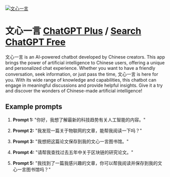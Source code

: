 
[![文心一言](null)](https://chat.openai.com/g/g-ziMmlKXVh-wen-xin-yi-yan)

# 文心一言 [ChatGPT Plus](https://chat.openai.com/g/g-ziMmlKXVh-wen-xin-yi-yan) / [Search ChatGPT Free](https://gptcall.net/index.html#/?search=%E6%96%87%E5%BF%83%E4%B8%80%E8%A8%80)

文心一言 is an AI-powered chatbot developed by Chinese creators. This app brings the power of artificial intelligence to Chinese users, offering a unique and personalized chat experience. Whether you want to have a friendly conversation, seek information, or just pass the time, 文心一言 is here for you. With its wide range of knowledge and capabilities, this chatbot can engage in meaningful discussions and provide helpful insights. Give it a try and discover the wonders of Chinese-made artificial intelligence!

## Example prompts

1. **Prompt 1:** "你好，我想了解最新的科技趋势有关人工智能的内容。"

2. **Prompt 2:** "我发现一篇关于物联网的文章，能帮我阅读一下吗？"

3. **Prompt 3:** "我想把这篇论文保存到我的文心一言图书馆。"

4. **Prompt 4:** "请帮我查找过去五年中关于区块链的研究论文。"

5. **Prompt 5:** "我找到了一篇我感兴趣的文章，你可以帮我阅读并保存到我的文心一言图书馆吗？"


